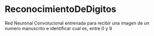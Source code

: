 # ReconocimientoDeDigitos
Red Neuronal Convolucional entrenada para recibir una imagen de un numero manuscrito e identificar cual es, entre 0 y 9
